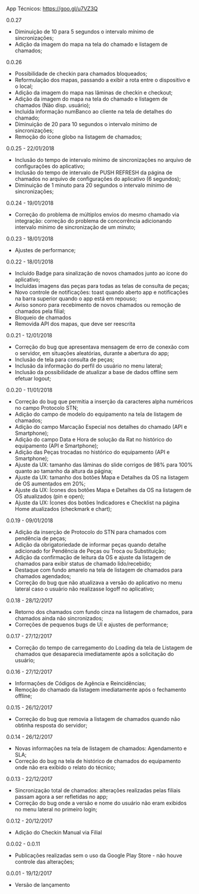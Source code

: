 App Técnicos: https://goo.gl/u7VZ3Q

0.0.27
- Diminuição de 10 para 5 segundos o intervalo mínimo de sincronizações;
- Adição da imagem do mapa na tela do chamado e listagem de chamados;

0.0.26
- Possibilidade de checkin para chamados bloqueados;
- Reformulação dos mapas, passando a exibir a rota entre o dispositivo e o local;
- Adição da imagem do mapa nas lâminas de checkin e checkout;
- Adição da imagem do mapa na tela do chamado e listagem de chamados (Não disp. usuário);
- Incluída informação numBanco ao cliente na tela de detalhes do chamado;
- Diminuição de 20 para 10 segundos o intervalo mínimo de sincronizações;
- Remoção do ícone globo na listagem de chamados;

0.0.25 - 22/01/2018
-  Inclusão do tempo de intervalo mínimo de sincronizações no arquivo de configurações do aplicativo;
-  Inclusão do tempo de intervalo de PUSH REFRESH da página de chamados no arquivo de configurações do aplicativo (6 segundos);
-  Diminuição de 1 minuto para 20 segundos o intervalo mínimo de sincronizações;

0.0.24 - 19/01/2018        
- Correção do problema de múltiplos envios do mesmo chamado via integração: correção do problema de concorrência adicionando intervalo mínimo de sincronização de um minuto;

0.0.23 - 18/01/2018
- Ajustes de performance;

0.0.22 - 18/01/2018        
- Incluído Badge para sinalização de novos chamados junto ao ícone do aplicativo;
- Incluídas imagens das peças para todas as telas de consulta de peças;
- Novo controle de notificações: toast quando aberto app e notificações na barra superior quando o app está em repouso;
- Aviso sonoro para recebimento de novos chamados ou remoção de chamados pela filial;
- Bloqueio de chamados
- Removida API dos mapas, que deve ser reescrita

0.0.21 - 12/01/2018        
- Correção do bug que apresentava mensagem de erro de conexão com o servidor, em situações aleatórias, durante a abertura do app;
- Inclusão de tela para consulta de peças;
- Inclusão da informação do perfil do usuário no menu lateral;
- Inclusão da possibilidade de atualizar a base de dados offline sem efetuar logout;

0.0.20 - 11/01/2018        
- Correção do bug que permitia a inserção da caracteres alpha numéricos no campo Protocolo STN;
- Adição do campo de modelo do equipamento na tela de listagem de chamados;
- Adição do campo Marcação Especial nos detalhes do chamado (API e Smartphone);
- Adição do campo Data e Hora de solução da Rat no histórico do equipamento (API e Smartphone);
- Adição das Peças trocadas no histórico do equipamento (API e Smartphone);
- Ajuste da UX: tamanho das lâminas do slide corrigos de 98% para 100% quanto ao tamanho da altura da página;
- Ajuste da UX: tamanho dos botões Mapa e Detalhes da OS na listagem de OS aumentados em 20%;
- Ajuste da UX: Ícones dos botões Mapa e Detalhes da OS na listagem de OS atualizados (pin e open);
- Ajuste da UX: Ícones dos botões Indicadores e Checklist na página Home atualizados (checkmark e chart);

0.0.19 - 09/01/2018        
- Adição da inserção de Protocolo do STN para chamados com pendência de peças;
- Adição da obrigatoriedade de informar peças quando detalhe adicionado for Pendência de Peças ou Troca ou Substituição;
- Adição da confirmação de leitura da OS e ajuste da listagem de chamados para exibir status de chamado lido/recebido;
- Destaque com fundo amarelo na tela de listagem de chamados para chamados agendados;
- Correção do bug que não atualizava a versão do aplicativo no menu lateral caso o usuário não realizasse logoff no aplicativo;
 
0.0.18 - 28/12/2017        
- Retorno dos chamados com fundo cinza na listagem de chamados, para chamados ainda não sincronizados;
- Correções de pequenos bugs de UI e ajustes de performance;

0.0.17 - 27/12/2017        
- Correção do tempo de carregamento do Loading da tela de Listagem de chamados que desaparecia imediatamente após a solicitação do usuário;

0.0.16 - 27/12/2017        
- Informações de Códigos de Agência e Reincidências;
- Remoção do chamado da listagem imediatamente após o fechamento offline;
 
0.0.15 - 26/12/2017        
- Correção do bug que removia a listagem de chamados quando não obtinha resposta do servidor;

0.0.14 - 26/12/2017        
- Novas informações na tela de listagem de chamados: Agendamento e SLA;
- Correção do bug na tela de histórico de chamados do equipamento onde não era exibido o relato do técnico;

0.0.13 - 22/12/2017        
- Sincronização total de chamados: alterações realizadas pelas filiais passam agora a ser refletidas no app;
- Correção do bug onde a versão e nome do usuário não eram exibidos no menu lateral no primeiro login;
 
0.0.12 - 20/12/2017        
- Adição do Checkin Manual via Filial

0.0.02 - 0.0.11   
- Publicações realizadas sem o uso da Google Play Store - não houve controle das alterações;
   
0.0.01 - 19/12/2017        
- Versão de lançamento